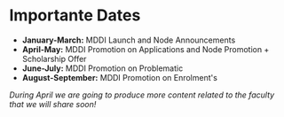 # Importante Dates

* **January-March:** MDDI Launch and Node Announcements
* **April-May:** MDDI Promotion on Applications and Node Promotion + Scholarship Offer
* **June-July:** MDDI Promotion on Problematic
* **August-September:** MDDI Promotion on Enrolment's&#x20;

_During  April we are going to produce more content related to the faculty that we will share soon!_
